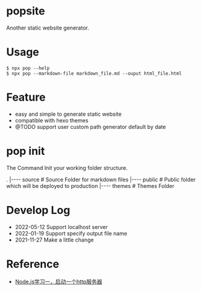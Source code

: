 # popsite

Another static website generator.

# Usage

```
$ npx pop --help
$ npx pop --markdown-file markdown_file.md --ouput html_file.html
```

# Feature

* easy and simple to generate static website
* compatible with hexo themes
* @TODO support user custom path generator default by date

# pop init

The Command Init your working folder structure.

.
|---- source    # Source Folder for markdown files
|---- public    # Public folder which will be deployed to production
|---- themes    # Themes Folder

# Develop Log

* 2022-05-12    Support localhost server
* 2022-01-19    Support specify output file name
* 2021-11-27    Make a little change

# Reference

* [Node.js学习一，启动一个http服务器](https://www.jianshu.com/p/5e1b407b1a9d)
